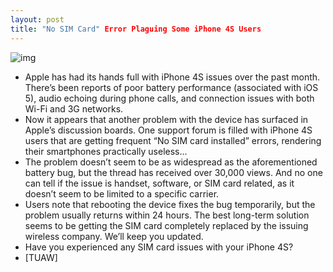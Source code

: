 ```yaml
---
layout: post
title: "No SIM Card" Error Plaguing Some iPhone 4S Users
---
```

![img](http://media.idownloadblog.com/wp-content/uploads/2011/01/No-SIM-Card.png)
* Apple has had its hands full with iPhone 4S issues over the past month. There’s been reports of poor battery performance (associated with iOS 5), audio echoing during phone calls, and connection issues with both Wi-Fi and 3G networks.
* Now it appears that another problem with the device has surfaced in Apple’s discussion boards. One support forum is filled with iPhone 4S users that are getting frequent “No SIM card installed” errors, rendering their smartphones practically useless…
* The problem doesn’t seem to be as widespread as the aforementioned battery bug, but the thread has received over 30,000 views. And no one can tell if the issue is handset, software, or SIM card related, as it doesn’t seem to be limited to a specific carrier.
* Users note that rebooting the device fixes the bug temporarily, but the problem usually returns within 24 hours. The best long-term solution seems to be getting the SIM card completely replaced by the issuing wireless company. We’ll keep you updated.
* Have you experienced any SIM card issues with your iPhone 4S?
* [TUAW]

